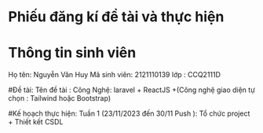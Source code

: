 # Phiếu đăng kí đề tài và thực hiện
# Thông tin sinh viên
Họ tên: Nguyễn Văn Huy
Mã sinh viên: 2121110139
lớp : CCQ2111D

#Đề tài:
Tên đề tài :
Công Nghệ: laravel + ReactJS +(Công nghệ giao diện tự chọn : Tailwind hoặc Bootstrap)

#Kế hoạch thực hiện:
Tuần 1 (23/11/2023 đến 30/11 Push ): Tổ chức project + Thiết kết CSDL
